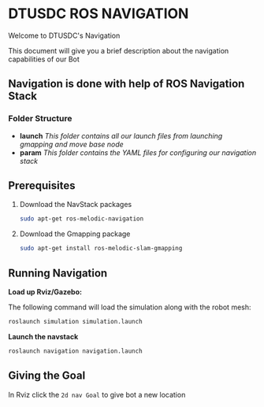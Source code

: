 # DTUSDC ROS NAVIGATION
Welcome to DTUSDC's Navigation 


This document will give you a brief description about the navigation capabilities of our Bot



## Navigation is done with help of ROS Navigation Stack

### Folder Structure

* **launch**
   *This folder contains all our launch files from launching gmapping and move base node*
* **param**
   *This folder contains the YAML files for configuring our navigation stack*
  
## Prerequisites
1. Download the NavStack packages
    ```bash
    sudo apt-get ros-melodic-navigation
    ```
    
2. Download the Gmapping package
    ```bash
    sudo apt-get install ros-melodic-slam-gmapping
    ```
## Running Navigation
**Load up Rviz/Gazebo:**

The following command will load the simulation along with the robot mesh:
```bash
roslaunch simulation simulation.launch
```
**Launch the navstack**
```bash
roslaunch navigation navigation.launch
```
## Giving the Goal

In Rviz click the `2d nav Goal` to give bot a new location
